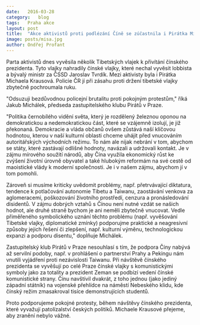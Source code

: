 ```yaml
---
date:	2016-03-28
category:	blog
tags:	Praha akce
layout:	post
title:	"Akce aktivistů proti podlézání Číně se zúčastnila i Pirátka Michaela Krausová" 
image: posts/misa.jpg
author:	Ondřej Profant
---
```


Parta aktivistů dnes vyvěsila několik Tibetských vlajek k přivítání čínského prezidenta. Tyto vlajky nahradily čínské vlajky, které nechal vyvěsit lobbista a bývalý ministr za ČSSD Jaroslav Tvrdík. Mezi aktivisty byla i Pirátka Michaela Krausová. Policie ČR jí při zásahu proti držení tibetské vlajky zbytečně pochroumala ruku.

"Odsuzuji bezdůvodnou policejní brutalitu proti pokojným protestům," říká Jakub Michálek, předseda zastupitelského klubu Pirátů v Praze. 

"Politika černobílého vidění světa, který je rozdělený železnou oponou na demokratickou a nedemokratickou část, které se vzájemně izolují, je již překonaná. Demokracie a vláda občanů ovšem zůstává naší klíčovou hodnotou, kterou v naší kulturní oblasti chceme uhájit před vnucováním autoritářských východních režimu. To nám ale nijak nebrání v tom, abychom se státy, které zastávají odlišné hodnoty, navázali a udržovali kontakt. Je v zájmu mírového soužití národů, aby Čína využila ekonomický růst ke zvýšení životní úrovně obyvatel a také hlubokým reformám na své cestě od maoistické vlády k moderní společnosti. Je i v našem zájmu, abychom jí v tom pomohli.

Zároveň si musíme kriticky uvědomit problémy, např. přetrvávající diktatura, tendence k potlačování autonomie Tibetu a Taiwanu, zaostávání venkova za aglomeracemi, poškozování životního prostředí, cenzura a pronásledování disidentů. V zájmu dobrých vztahů s Čínou není nutné vzdát se našich hodnot, ale druhé straně bychom je ani neměli zbytečně vnucovat. Vedle přiměřeného symbolického uznání těchto problému (např. vyvěšování Tibetské vlajky, diplomatické zmínky) podporujme praktické a neagresivní způsoby jejich řešení či zlepšení, např. kulturní výměnu, technologickou expanzi a podporu disentu," doplňuje Michálek. 

Zastupitelský klub Pirátů v Praze nesouhlasí s tím, že podpora Číny nabývá až servilní podoby, např. v prohlášení o partnerství Prahy a Pekingu nám vnutili vyjádření proti nezávislosti Taiwanu. Při návštěvě čínského prezidenta se vyvěšují po celé Praze čínské vlajky s komunistickými symboly jako za totality a prezident Zeman se podbízí vedení čínské komunistické strany. Čínu navštívil dvakrát, z toho jednou (jako jediný západní státník) na vojenské přehlídce na náměstí Nebeského klidu, kde čínský režim zmasakroval tisíce demonstrujících studentů. 

Proto podporujeme pokojné protesty, během návštěvy čínského prezidenta, které vyvažují patolízalství českých politiků. Michaele Krausové přejeme, aby zranění nebylo vážné.
